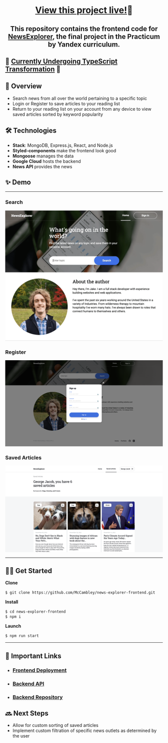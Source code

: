 <h1 align="center" ><a href="https://mccambley.github.io/news-explorer-frontend/">View this project live!</a>🎉</h1>

<h2 align="center">This repository contains the frontend code for <a href="https://mccambley.github.io/news-explorer-frontend/">NewsExplorer</a>, the final project in the Practicum by Yandex curriculum.</h2>

## 🚧 [Currently Undergoing TypeScript Transformation](https://www.sitepoint.com/how-to-migrate-a-react-app-to-typescript/) 🚧

## 📣 Overview

- Search news from all over the world pertaining to a specific topic
- Login or Register to save articles to your reading list
- Return to your reading list on your account from any device to view saved articles sorted by keyword popularity

## 🛠 Technologies

- **Stack**: MongoDB, Express.js, React, and Node.js
- **Styled-components** make the frontend look good
- **Mongoose** manages the data
- **Google Cloud** hosts the backend
- **News API** provides the news

## ✨ Demo

---

### Search

![Demonstration](./src/images/demo.gif)

### Register

![Demonstration](./src/images/demo-register.png)

### Saved Articles

![Demonstration](./src/images/demo-saved.png)

---

## 🧑‍💻 Get Started

**Clone**

```
$ git clone https://github.com/McCambley/news-explorer-frontend.git
```

**Install**

```
$ cd news-explorer-frontend
$ npm i
```

**Launch**

```
$ npm run start
```

---

## 🔗 Important Links

- ### [Frontend Deployment](https://mccambley.github.io/news-explorer-frontend/)
- ### [Backend API](https://api.mccambley-news.students.nomoreparties.sbs/)
- ### [Backend Repository](https://github.com/McCambley/news-explorer-api)

## 🔜 Next Steps

- Allow for custom sorting of saved articles
- Implement custom filtration of specific news outlets as determined by the user
